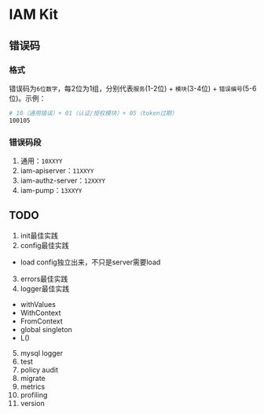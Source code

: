 # IAM Kit

## 错误码

### 格式

错误码为`6位数字`，每2位为1组，分别代表`服务`(1-2位) + `模块`(3-4位) + `错误编号`(5-6位)。示例：

```sh
# 10（通用错误）+ 01（认证/授权模块）+ 05（token过期）
100105
```

### 错误码段

1. 通用：`10XXYY`
2. iam-apiserver：`11XXYY`
3. iam-authz-server：`12XXYY`
4. iam-pump：`13XXYY`

## TODO

1. init最佳实践
2. config最佳实践
  - load config独立出来，不只是server需要load
3. errors最佳实践
4. logger最佳实践
  - withValues
  - WithContext
  - FromContext
  - global singleton
  - L()
5. mysql logger
6. test
7. policy audit
8. migrate
9. metrics
10. profiling
11. version
